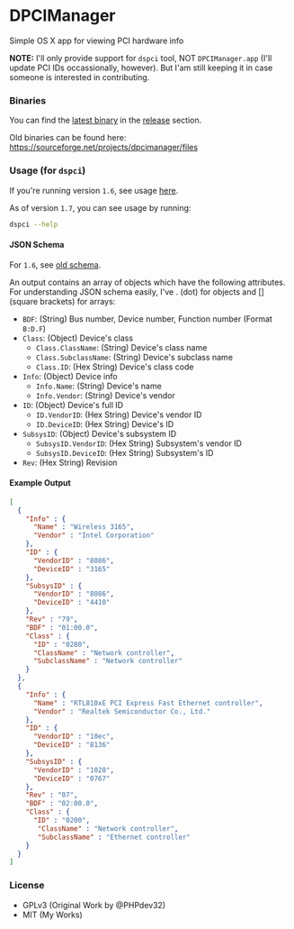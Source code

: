 # DPCIManager
Simple OS X app for viewing PCI hardware info

**NOTE:** I'll only provide support for `dspci` tool, NOT `DPCIManager.app` (I'll update PCI IDs occassionally, however).
  But I'am still keeping it in case someone is interested in contributing.

### Binaries
You can find the [latest binary](https://github.com/MuntashirAkon/DPCIManager/releases/latest)
in the [release](https://github.com/MuntashirAkon/DPCIManager/releases) section.

Old binaries can be found here: https://sourceforge.net/projects/dpcimanager/files

### Usage (for `dspci`)
If you're running version `1.6`, see usage [here](https://github.com/MuntashirAkon/DPCIManager/blob/e302cd9ce6f62d90d5da627cccc14cb088696444/README.md#usage-for-dspci).

As of version `1.7`, you can see usage by running:
```sh
dspci --help
```

#### JSON Schema
For `1.6`, see [old schema](https://github.com/MuntashirAkon/DPCIManager/blob/e302cd9ce6f62d90d5da627cccc14cb088696444/README.md#json-schema).

An output contains an array of objects which have the following attributes. 
For understanding JSON schema easily, I've . (dot) for objects and [] (square brackets) for arrays:

* `BDF`: (String) Bus number, Device number, Function number (Format `B:D.F`)
* `Class`: (Object) Device's class
    - `Class.ClassName`: (String) Device's class name
    - `Class.SubclassName`: (String) Device's subclass name
    - `Class.ID`: (Hex String) Device's class code
* `Info`: (Object) Device info
    - `Info.Name`: (String) Device's name
    - `Info.Vendor`: (String) Device's vendor
* `ID`: (Object) Device's full ID
    - `ID.VendorID`: (Hex String) Device's vendor ID
    - `ID.DeviceID`: (Hex String) Device's ID
* `SubsysID`: (Object) Device's subsystem ID
    - `SubsysID.VendorID`: (Hex String) Subsystem's vendor ID
    - `SubsysID.DeviceID`: (Hex String) Subsystem's ID
* `Rev`:  (Hex String)  Revision

#### Example Output
```json
[
  {
    "Info" : {
      "Name" : "Wireless 3165",
      "Vendor" : "Intel Corporation"
    },
    "ID" : {
      "VendorID" : "8086",
      "DeviceID" : "3165"
    },
    "SubsysID" : {
      "VendorID" : "8086",
      "DeviceID" : "4410"
    },
    "Rev" : "79",
    "BDF" : "01:00.0",
    "Class" : {
      "ID" : "0280",
      "ClassName" : "Network controller",
      "SubclassName" : "Network controller"
    }
  },
  {
    "Info" : {
      "Name" : "RTL810xE PCI Express Fast Ethernet controller",
      "Vendor" : "Realtek Semiconductor Co., Ltd."
    },
    "ID" : {
      "VendorID" : "10ec",
      "DeviceID" : "8136"
    },
    "SubsysID" : {
      "VendorID" : "1028",
      "DeviceID" : "0767"
    },
    "Rev" : "07",
    "BDF" : "02:00.0",
    "Class" : {
      "ID" : "0200",
       "ClassName" : "Network controller",
       "SubclassName" : "Ethernet controller"
    }
  }
]
```

### License
- GPLv3 (Original Work by @PHPdev32)
- MIT (My Works)
